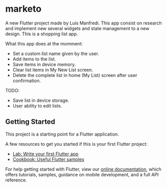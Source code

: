 # marketo

A new Flutter project made by Luis Manfredi. This app consist on research and implement new several widgets and state management to a new design.
This is a shopping list app.

What this app does at the momment:
* Set a custom list name given by the user.
* Add items to the list.
* Save items in device memory.
* Clear list items in My New List screen.
* Delete the complete list in home (My List) screen after user confirmation.

TODO:
* Save list in device storage.
* User ability to edit lists.

## Getting Started

This project is a starting point for a Flutter application.

A few resources to get you started if this is your first Flutter project:

- [Lab: Write your first Flutter app](https://flutter.dev/docs/get-started/codelab)
- [Cookbook: Useful Flutter samples](https://flutter.dev/docs/cookbook)

For help getting started with Flutter, view our
[online documentation](https://flutter.dev/docs), which offers tutorials,
samples, guidance on mobile development, and a full API reference.
